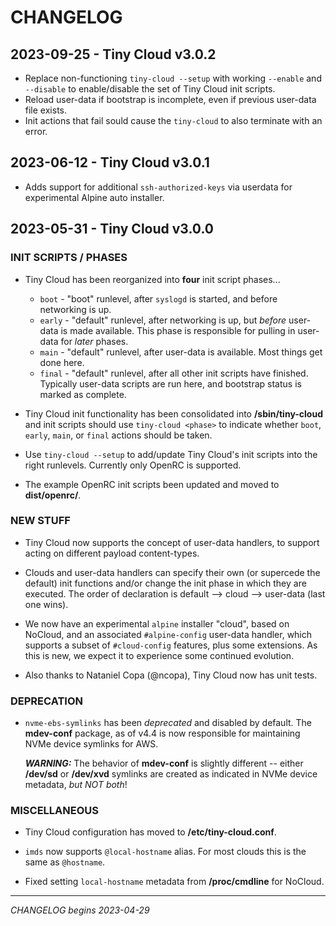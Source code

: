# CHANGELOG

## 2023-09-25 - Tiny Cloud v3.0.2

* Replace non-functioning `tiny-cloud --setup` with working `--enable` and
  `--disable` to enable/disable the set of Tiny Cloud init scripts.
* Reload user-data if bootstrap is incomplete, even if previous user-data file
  exists.
* Init actions that fail sould cause the `tiny-cloud` to also terminate with an
  error.

## 2023-06-12 - Tiny Cloud v3.0.1

* Adds support for additional `ssh-authorized-keys` via userdata for
  experimental Alpine auto installer.

## 2023-05-31 - Tiny Cloud v3.0.0

### INIT SCRIPTS / PHASES

* Tiny Cloud has been reorganized into **four** init script phases...
  * `boot` - "boot" runlevel, after `syslogd` is started, and before
    networking is up.
  * `early` - "default" runlevel, after networking is up, but *before*
    user-data is made available.  This phase is responsible for pulling in
    user-data for *later* phases.
  * `main` - "default" runlevel, after user-data is available.  Most things
    get done here.
  * `final` - "default" runlevel, after all other init scripts have finished.
    Typically user-data scripts are run here, and bootstrap status is marked
    as complete.

* Tiny Cloud init functionality has been consolidated into **/sbin/tiny-cloud**
  and init scripts should use `tiny-cloud <phase>` to indicate whether `boot`,
  `early`, `main`, or `final` actions should be taken.

* Use `tiny-cloud --setup` to add/update Tiny Cloud's init scripts into the
  right runlevels.  Currently only OpenRC is supported.

* The example OpenRC init scripts been updated and moved to **dist/openrc/**.

### NEW STUFF

* Tiny Cloud now supports the concept of user-data handlers, to support acting
  on different payload content-types.

* Clouds and user-data handlers can specify their own (or supercede the default)
  init functions and/or change the init phase in which they are executed. The
  order of declaration is default --> cloud --> user-data (last one wins).

* We now have an experimental `alpine` installer "cloud", based on NoCloud,
  and an associated `#alpine-config` user-data handler, which supports a subset
  of `#cloud-config` features, plus some extensions.  As this is new, we expect
  it to experience some continued evolution.

* Also thanks to Nataniel Copa (@ncopa), Tiny Cloud now has unit tests.

### DEPRECATION

* `nvme-ebs-symlinks` has been _deprecated_ and disabled by default.  The
  **mdev-conf** package, as of v4.4 is now responsible for maintaining NVMe
  device symlinks for AWS.

  ***WARNING:*** The behavior of **mdev-conf** is slightly different -- either
  **/dev/sd** or **/dev/xvd** symlinks are created as indicated in NVMe device
  metadata, *but NOT both*!

### MISCELLANEOUS

* Tiny Cloud configuration has moved to **/etc/tiny-cloud.conf**.

* `imds` now supports `@local-hostname` alias.  For most clouds this is the
  same as `@hostname`.

* Fixed setting `local-hostname` metadata from **/proc/cmdline** for NoCloud.

----
_CHANGELOG begins 2023-04-29_
